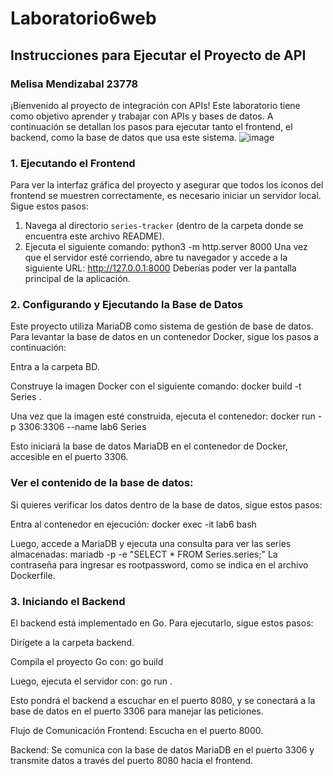 # Laboratorio6web
## Instrucciones para Ejecutar el Proyecto de API
### Melisa Mendizabal 23778

¡Bienvenido al proyecto de integración con APIs! Este laboratorio tiene como objetivo aprender y trabajar con APIs y bases de datos. A continuación se detallan los pasos para ejecutar tanto el frontend, el backend, como la base de datos que usa este sistema.
![image](https://github.com/user-attachments/assets/cb38c2ec-713c-4328-976d-72633329969d)


### 1. **Ejecutando el Frontend**

Para ver la interfaz gráfica del proyecto y asegurar que todos los íconos del frontend se muestren correctamente, es necesario iniciar un servidor local. Sigue estos pasos:

1. Navega al directorio `series-tracker` (dentro de la carpeta donde se encuentra este archivo README).
2. Ejecuta el siguiente comando:
python3 -m http.server 8000
Una vez que el servidor esté corriendo, abre tu navegador y accede a la siguiente URL:
http://127.0.0.1:8000
Deberías poder ver la pantalla principal de la aplicación.

### 2. Configurando y Ejecutando la Base de Datos
Este proyecto utiliza MariaDB como sistema de gestión de base de datos. Para levantar la base de datos en un contenedor Docker, sigue los pasos a continuación:

Entra a la carpeta BD.

Construye la imagen Docker con el siguiente comando:
docker build -t Series .

Una vez que la imagen esté construida, ejecuta el contenedor:
docker run -p 3306:3306 --name lab6 Series

Esto iniciará la base de datos MariaDB en el contenedor de Docker, accesible en el puerto 3306.

### Ver el contenido de la base de datos:

Si quieres verificar los datos dentro de la base de datos, sigue estos pasos:

Entra al contenedor en ejecución:
docker exec -it lab6 bash

Luego, accede a MariaDB y ejecuta una consulta para ver las series almacenadas:
mariadb -p -e "SELECT * FROM Series.series;"
La contraseña para ingresar es rootpassword, como se indica en el archivo Dockerfile.

### 3. Iniciando el Backend
El backend está implementado en Go. Para ejecutarlo, sigue estos pasos:

Dirígete a la carpeta backend.

Compila el proyecto Go con:
go build

Luego, ejecuta el servidor con:
go run .

Esto pondrá el backend a escuchar en el puerto 8080, y se conectará a la base de datos en el puerto 3306 para manejar las peticiones.

Flujo de Comunicación
Frontend: Escucha en el puerto 8000.

Backend: Se comunica con la base de datos MariaDB en el puerto 3306 y transmite datos a través del puerto 8080 hacia el frontend.
